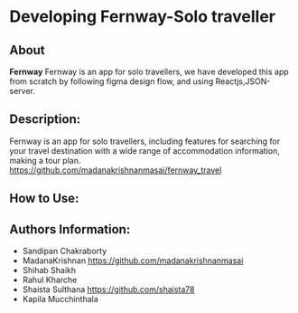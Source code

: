 # Developing Fernway-Solo traveller



## About
**Fernway** Fernway is an app for solo travellers, we have developed this app from scratch by following figma design flow, and using Reactjs,JSON-server.

## Description:
Fernway is an app for solo travellers, including features for searching for your travel destination with a wide range of accommodation information, making a tour plan.
https://github.com/madanakrishnanmasai/fernway_travel



## How to Use:



## Authors Information:
- Sandipan Chakraborty
- MadanaKrishnan https://github.com/madanakrishnanmasai
- Shihab Shaikh
- Rahul Kharche
- Shaista Sulthana  https://github.com/shaista78
- Kapila Mucchinthala
 

